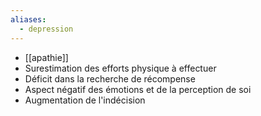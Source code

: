 ```yaml
---
aliases:
  - depression
---
```

- [[apathie]]
- Surestimation des efforts physique à effectuer
- Déficit dans la recherche de récompense
- Aspect négatif des émotions et de la perception de soi
- Augmentation de l'indécision
